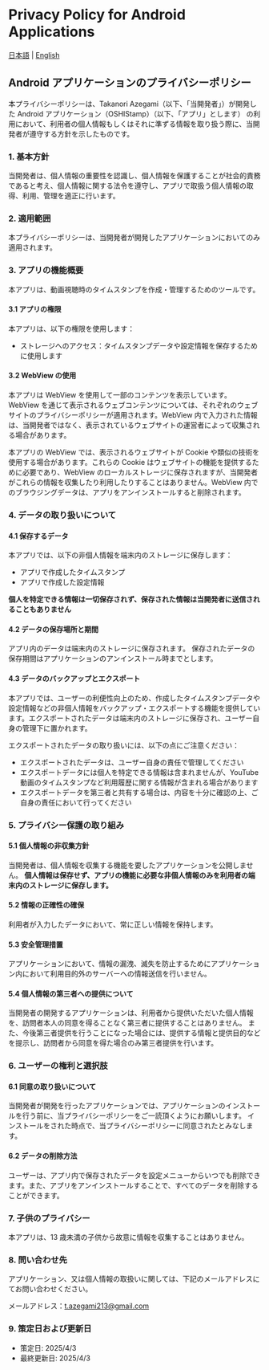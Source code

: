 # Privacy Policy for Android Applications

[日本語](android-policy.md) | [English](android-policy-en.md)

## Android アプリケーションのプライバシーポリシー

本プライバシーポリシーは、Takanori Azegami（以下、「当開発者」）が開発した Android アプリケーション（OSHIStamp）（以下、「アプリ」とします） の利用において、利用者の個人情報もしくはそれに準ずる情報を取り扱う際に、当開発者が遵守する方針を示したものです。

### 1. 基本方針

当開発者は、個人情報の重要性を認識し、個人情報を保護することが社会的責務であると考え、個人情報に関する法令を遵守し、アプリで取扱う個人情報の取得、利用、管理を適正に行います。

### 2. 適用範囲

本プライバシーポリシーは、当開発者が開発したアプリケーションにおいてのみ適用されます。

### 3. アプリの機能概要

本アプリは、動画視聴時のタイムスタンプを作成・管理するためのツールです。

#### 3.1 アプリの権限

本アプリは、以下の権限を使用します：

- ストレージへのアクセス：タイムスタンプデータや設定情報を保存するために使用します

#### 3.2 WebView の使用

本アプリは WebView を使用して一部のコンテンツを表示しています。WebView を通じて表示されるウェブコンテンツについては、それぞれのウェブサイトのプライバシーポリシーが適用されます。WebView 内で入力された情報は、当開発者ではなく、表示されているウェブサイトの運営者によって収集される場合があります。

本アプリの WebView では、表示されるウェブサイトが Cookie や類似の技術を使用する場合があります。これらの Cookie はウェブサイトの機能を提供するために必要であり、WebView のローカルストレージに保存されますが、当開発者がこれらの情報を収集したり利用したりすることはありません。WebView 内でのブラウジングデータは、アプリをアンインストールすると削除されます。

### 4. データの取り扱いについて

#### 4.1 保存するデータ

本アプリでは、以下の非個人情報を端末内のストレージに保存します：

- アプリで作成したタイムスタンプ
- アプリで作成した設定情報

**個人を特定できる情報は一切保存されず、保存された情報は当開発者に送信されることもありません**

#### 4.2 データの保存場所と期間

アプリ内のデータは端末内のストレージに保存されます。
保存されたデータの保存期間はアプリケーションのアンインストール時までとします。

#### 4.3 データのバックアップとエクスポート

本アプリでは、ユーザーの利便性向上のため、作成したタイムスタンプデータや設定情報などの非個人情報をバックアップ・エクスポートする機能を提供しています。エクスポートされたデータは端末内のストレージに保存され、ユーザー自身の管理下に置かれます。

エクスポートされたデータの取り扱いには、以下の点にご注意ください：

- エクスポートされたデータは、ユーザー自身の責任で管理してください
- エクスポートデータには個人を特定できる情報は含まれませんが、YouTube 動画のタイムスタンプなど利用履歴に関する情報が含まれる場合があります
- エクスポートデータを第三者と共有する場合は、内容を十分に確認の上、ご自身の責任において行ってください

### 5. プライバシー保護の取り組み

#### 5.1 個人情報の非収集方針

当開発者は、個人情報を収集する機能を要したアプリケーションを公開しません。
**個人情報は保存せず、アプリの機能に必要な非個人情報のみを利用者の端末内のストレージに保存します。**

#### 5.2 情報の正確性の確保

利用者が入力したデータにおいて、常に正しい情報を保持します。

#### 5.3 安全管理措置

アプリケーションにおいて、情報の漏洩、滅失を防止するためにアプリケーション内において利用目的外のサーバーへの情報送信を行いません。

#### 5.4 個人情報の第三者への提供について

当開発者の開発するアプリケーションは、利用者から提供いただいた個人情報を、訪問者本人の同意を得ることなく第三者に提供することはありません。
また、今後第三者提供を行うことになった場合には、提供する情報と提供目的などを提示し、訪問者から同意を得た場合のみ第三者提供を行います。

### 6. ユーザーの権利と選択肢

#### 6.1 同意の取り扱いについて

当開発者が開発を行ったアプリケーションでは、アプリケーションのインストールを行う前に、当プライバシーポリシーをご一読頂くようにお願いします。
インストールをされた時点で、当プライバシーポリシーに同意されたとみなします。

#### 6.2 データの削除方法

ユーザーは、アプリ内で保存されたデータを設定メニューからいつでも削除できます。また、アプリをアンインストールすることで、すべてのデータを削除することができます。

### 7. 子供のプライバシー

本アプリは、13 歳未満の子供から故意に情報を収集することはありません。

### 8. 問い合わせ先

アプリケーション、又は個人情報の取扱いに関しては、下記のメールアドレスにてお問い合わせください。

メールアドレス：t.azegami213@gmail.com

### 9. 策定日および更新日

- 策定日: 2025/4/3
- 最終更新日: 2025/4/3

